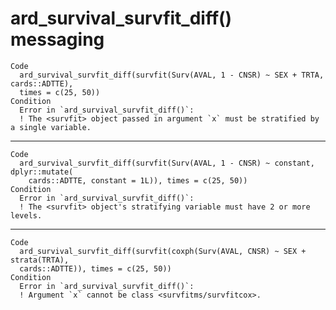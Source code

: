# ard_survival_survfit_diff() messaging

    Code
      ard_survival_survfit_diff(survfit(Surv(AVAL, 1 - CNSR) ~ SEX + TRTA, cards::ADTTE),
      times = c(25, 50))
    Condition
      Error in `ard_survival_survfit_diff()`:
      ! The <survfit> object passed in argument `x` must be stratified by a single variable.

---

    Code
      ard_survival_survfit_diff(survfit(Surv(AVAL, 1 - CNSR) ~ constant, dplyr::mutate(
        cards::ADTTE, constant = 1L)), times = c(25, 50))
    Condition
      Error in `ard_survival_survfit_diff()`:
      ! The <survfit> object's stratifying variable must have 2 or more levels.

---

    Code
      ard_survival_survfit_diff(survfit(coxph(Surv(AVAL, CNSR) ~ SEX + strata(TRTA),
      cards::ADTTE)), times = c(25, 50))
    Condition
      Error in `ard_survival_survfit_diff()`:
      ! Argument `x` cannot be class <survfitms/survfitcox>.

